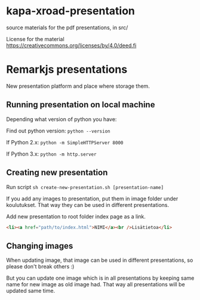# kapa-xroad-presentation

source materials for the pdf presentations, in src/

License for the material https://creativecommons.org/licenses/by/4.0/deed.fi

# Remarkjs presentations

New presentation platform and place where storage them.

## Running presentation on local machine

Depending what version of python you have:

Find out python version: `python --version`

If Python 2.x: `python -m SimpleHTTPServer 8000`

If Python 3.x: `python -m http.server`

## Creating new presentation

Run script `sh create-new-presentation.sh [presentation-name]`

If you add any images to presentation, put them in image folder under koulutukset. That way they can be used in different presentations.

Add new presentation to root folder index page as a link.

```html
<li><a href="path/to/index.html">NIMI</a><br />Lisätietoa</li>
```


## Changing images

When updating image, that image can be used in different presentations, so please don't break others :)

But you can update one image which is in all presentations by keeping same name for new image as old image had. That way all presentations will be updated same time.
